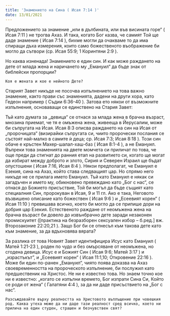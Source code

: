 ```yaml
---
title: 'Знамението на Сина ( Исая 7:14 )'
date: 13/01/2021
---
```


Предложението за знамение „или в дълбината, или във висината горе“ ( Исая 7:11 ) не трогва Ахаз. И така, когато Бог казва, че самият Той ще даде знамение ( Исая 7:14 ), бихме могли да очакваме то да има спиращи дъха измерения, които само божественото въображение би могло да сътвори (ср. Исая 55:9; 1 Коринтяни 2:9 ).

Но каква изненада! Знамението е един син. И как може раждането на дете от млада жена и наричането му „Емануил“ да бъде знак от библейски пропорции?

`Коя е жената и кое е нейното Дете?`

Старият Завет никъде не посочва изпълнението на това важно знамение, както прави със знаменията, дадени на други хора, като Гедеон например ( Съдии 6:36-40 ). Затова ето някои от възможните изпълнения, основаващи се единствено на Стария Завет:

Тъй като думата за „девица“ се отнася за млада жена в брачна възраст, мнозина приемат, че тя е омъжена жена, живееща в Йерусалим, може би съпругата на Исая. Исая 8:3 описва раждането на син на Исая от „пророчицата“ (визирайки съпругата си, чиито пророчески послания се състоят най-малко в самите ѝ деца; ср. Исая 7:3; Исая 8:18 ). Този син обаче е кръстен Махер-шалал-хаш-баз ( Исая 8:1-4 ), а не Емануил. Въпреки това знаменията на двете момчета си приличат по това, че още преди да стигнат до ранния етап на развитието си, когато ще могат да избират между доброто и злото, Сирия и Северен Израил ще бъдат опустошени ( Исая 7:16, Исая 8:4 ).
Някои предполагат, че Емануил е Езекия, сина на Ахаз, който става следващият цар. Но спрямо него никъде не се прилага името Емануил.
Тъй като Емануил е някак си загадъчен и името му, обикновено превеждано като „Бог с нас“, се отнася до Божието присъствие, Той би могъл да бъде същият като специалния Син, пророкуван в Исая, 9 и 11 гл. Ако е така, Неговото възвишено описание като божествен ( Исая 9:6 ) и „Есеевият корен“ ( Исая 11:10 ) превишава всичко, което би могло да се припише дори на добрия цар Езекия.
Естественото раждане от неомъжена жена на брачна възраст би довело до извънбрачно дете заради незаконен промискуитет ([практика на безразборен сексуален избор – б.ред.] вж. Второзаконие 22:20,21 ). Защо Бог би се отнесъл към такова дете като към знамение, за да вдъхновява вярата?

За разлика от това Новият Завет идентифицира Исус като Емануил ( Матей 1:21-23 ), роден по чудо и без омърсяване от неомъжена, но сгодена девица. Исус е и Божият Син ( Исая 9:6; Матей 3:17 ) и „израстъкът”, и „Есеевият корен“ ( Исая 11:1,10; Откровение 22:16 ). Може би един по-ранен „Емануил“, чиято поява доказва на Ахаз своевременността на пророческото изпълнение, би послужил като предшественик на Христос. Не ни е известно това. Но знаем точно кое ни е известно: „когато се изпълни времето, Бог изпрати Сина Си, Който се роди от жена“ ( Галатяни 4:4 ), за да ни даде присъствието на „Бог с нас“.

`Разсъждавайте върху реалността на Христовото въплъщение при човешкия род. Каква утеха може да ни даде тази реалност сред всичко, което ни прилича на един студен, страшен и безчувствен свят?`
